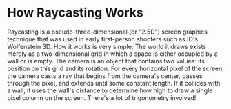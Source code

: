 # How Raycasting Works

Raycasting is a pseudo-three-dimensional (or "2.5D") screen graphics technique that was used in early first-person shooters such as ID's Wolfenstein 3D. How it works is very simple. The world it draws exists merely as a two-dimensional grid in which a space is either occupied by a wall or is empty. The camera is an object that contains two values: its position on this grid and its rotation. For every horizontal pixel of the screen, the camera casts a ray that begins from the camera's center, passes through the pixel, and extends until some constant length. If it collides with a wall, it uses the wall's distance to determine how high to draw a single pixel column on the screen. There's a lot of trigonometry involved!
